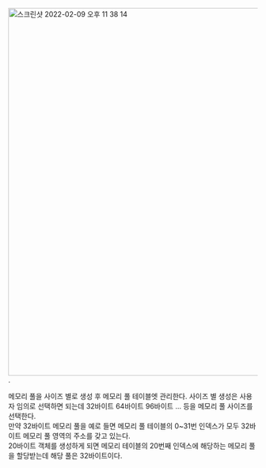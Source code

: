 
<img width="743" alt="스크린샷 2022-02-09 오후 11 38 14" src="https://user-images.githubusercontent.com/68372094/153223821-474eba33-4a17-4a21-b1a7-308111ef8d69.png">.  

메모리 풀을 사이즈 별로 생성 후 메모리 풀 테이블엣 관리한다.
사이즈 별 생성은 사용자 임의로 선택하면 되는데 32바이트 64바이트 96바이트 ... 등을 메모리 풀 사이즈를 선택한다.   
만약 32바이트 메모리 풀을 예로 들면 메모리 풀 테이블의 0~31번 인덱스가 모두 32바이트 메모리 풀 영역의 주소를 갖고 있는다.   
20바이트 객체를 생성하게 되면 메모리 테이블의 20번째 인덱스에 해당하는 메모리 풀을 할당받는데 해당 풀은 32바이트이다.
